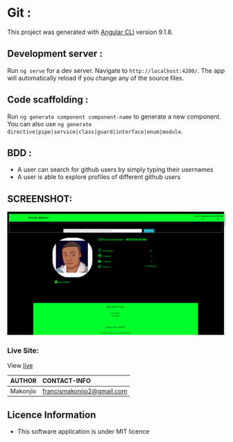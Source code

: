 # Git :

This project was generated with [Angular CLI](https://github.com/angular/angular-cli) version 9.1.8.

## Development server :

Run `ng serve` for a dev server. Navigate to `http://localhost:4200/`. The app will automatically reload if you change any of the source files.

## Code scaffolding :

Run `ng generate component component-name` to generate a new component. You can also use `ng generate directive|pipe|service|class|guard|interface|enum|module`.

## BDD :

* A user can search for github users by simply typing their usernames
* A user is able to explore profiles of different github users

## SCREENSHOT:

![](src/assets/Screenshot.png)

### Live Site:
View [live](https://makonjio99.github.io/Git-ip/)

|AUTHOR | CONTACT-INFO|
|:------|:------------|
|Makonjio|francismakonjio2@gmail.com

##  Licence Information

* This software application is under MIT licence